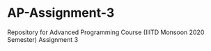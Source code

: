 # AP-Assignment-3
Repository for Advanced Programming Course (IIITD Monsoon 2020 Semester) Assignment 3

